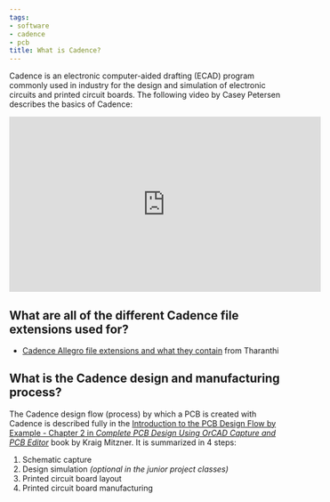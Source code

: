 ```yaml
---
tags:
- software
- cadence
- pcb
title: What is Cadence?
---
```


Cadence is an electronic computer-aided drafting (ECAD) program commonly used in industry for the design and simulation of electronic circuits and printed circuit boards. The following video by Casey Petersen describes the basics of Cadence:

<iframe width="560" height="315" src="https://www.youtube.com/embed/9k3eeZqNgWw" title="YouTube video player" frameborder="0" allow="accelerometer; autoplay; clipboard-write; encrypted-media; gyroscope; picture-in-picture" allowfullscreen></iframe>

## What are all of the different Cadence file extensions used for?

-   [Cadence Allegro file extensions and what they contain](http://kumargs-pcb-design.blogspot.com/2009/01/cadence-allegro-file-extensions-and.html) from Tharanthi

## What is the Cadence design and manufacturing process?

The Cadence design flow (process) by which a PCB is created with Cadence is described fully in the [Introduction to the PCB Design Flow by Example - Chapter 2 in *Complete PCB Design Using OrCAD Capture and PCB Editor*](http://search.ebscohost.com.ezproxy1.lib.asu.edu/login.aspx?direct=true&db=nlebk&AN=249296&site=ehost-live&ebv=EB&ppid=pp_15) book by Kraig Mitzner. It is summarized in 4 steps:

1.  Schematic capture
2.  Design simulation *(optional in the junior project classes)*
3.  Printed circuit board layout
4.  Printed circuit board manufacturing

## 
